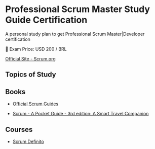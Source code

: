 # Professional Scrum Master Study Guide Certification

A personal study plan to get Professional Scrum Master|Developer certification

💸 Exam Price: USD 200 / BRL 

[Official Site - Scrum.org](https://www.scrum.org/professional-scrum-certifications/professional-scrum-master-assessments)

## Topics of Study

## Books

* [Official Scrum Guides](https://scrumguides.org)

* [Scrum - A Pocket Guide - 3rd edition: A Smart Travel Companion](https://www.amazon.com.br/Scrum-Pocket-Guide-Travel-Companion/dp/9401807345/ref=sr_1_1?keywords=scrum+pocket+guide&qid=1660152688&sprefix=scrum+pock%2Caps%2C196&sr=8-1&ufe=app_do%3Aamzn1.fos.6121c6c4-c969-43ae-92f7-cc248fc6181d)

## Courses

* [Scrum Definito](https://scrumdefinitivo.com.br)

